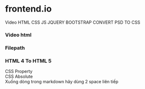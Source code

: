 # frontend.io
Video HTML CSS JS JQUERY BOOTSTRAP CONVERT PSD TO CSS
### Video html 
### Filepath
### HTML 4 To HTML 5

CSS Property  
CSS Absolute  
Xuống dòng trong markdown hãy dùng 2 space liên tiếp
